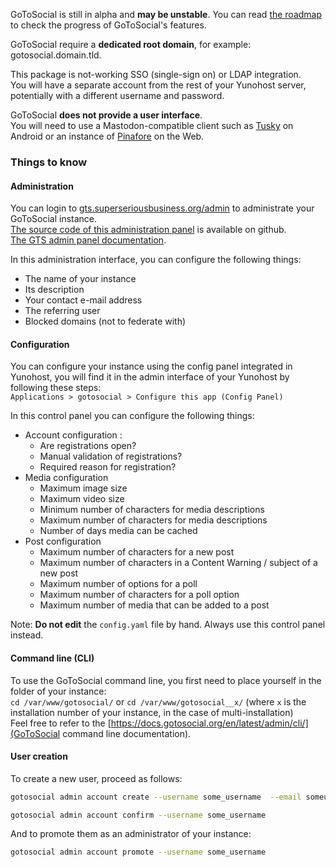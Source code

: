 GoToSocial is still in alpha and **may be unstable**. You can read [the roadmap](https://github.com/superseriousbusiness/gotosocial/blob/main/ROADMAP.md) to check the progress of GoToSocial's features.

GoToSocial require a **dedicated root domain**, for example: gotosocial.domain.tld.

This package is not-working SSO (single-sign on) or LDAP integration.  
You will have a separate account from the rest of your Yunohost server, potentially with a different username and password.

GoToSocial **does not provide a user interface**.  
You will need to use a Mastodon-compatible client such as [Tusky](https://tusky.app/) on Android or an instance of [Pinafore](https://pinafore.social/) on the Web.

### Things to know

#### Administration

You can login to [gts.superseriousbusiness.org/admin](https://gts.superseriousbusiness.org/admin/) to administrate your GoToSocial instance.  
[The source code of this administration panel](https://github.com/superseriousbusiness/gotosocial-admin) is available on github.  
[The GTS admin panel documentation](https://docs.gotosocial.org/en/latest/admin/admin_panel/).

In this administration interface, you can configure the following things:

- The name of your instance
- Its description
- Your contact e-mail address
- The referring user
- Blocked domains (not to federate with)

#### Configuration

You can configure your instance using the config panel integrated in Yunohost, you will find it in the admin interface of your Yunohost by following these steps:  
`Applications > gotosocial > Configure this app (Config Panel)`

In this control panel you can configure the following things:

- Account configuration :
  - Are registrations open?
  - Manual validation of registrations?
  - Required reason for registration?
- Media configuration
  - Maximum image size
  - Maximum video size
  - Minimum number of characters for media descriptions
  - Maximum number of characters for media descriptions
  - Number of days media can be cached
- Post configuration
  - Maximum number of characters for a new post
  - Maximum number of characters in a Content Warning / subject of a new post
  - Maximum number of options for a poll
  - Maximum number of characters for a poll option
  - Maximum number of media that can be added to a post

Note: **Do not edit** the `config.yaml` file by hand. Always use this control panel instead.

#### Command line (CLI)

To use the GoToSocial command line, you first need to place yourself in the folder of your instance:  
`cd /var/www/gotosocial/` or `cd /var/www/gotosocial__x/` (where `x` is the installation number of your instance, in the case of multi-installation)  
Feel free to refer to the [https://docs.gotosocial.org/en/latest/admin/cli/](GoToSocial command line documentation).

#### User creation

To create a new user, proceed as follows:

``` bash
gotosocial admin account create --username some_username  --email someuser@example.org --password 'somelongandcomplicatedpassword'

gotosocial admin account confirm --username some_username
```

And to promote them as an administrator of your instance:

``` bash
gotosocial admin account promote --username some_username
```
